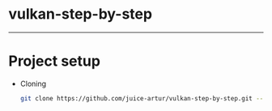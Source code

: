 # vulkan-step-by-step

---
# Project setup
- Cloning
    ```bash
    git clone https://github.com/juice-artur/vulkan-step-by-step.git --recursive
    ```